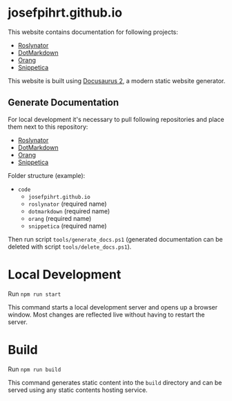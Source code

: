 # josefpihrt.github.io

This website contains documentation for following projects:

- [Roslynator](https://github.com/josefpihrt/roslynator)
- [DotMarkdown](https://github.com/josefpihrt/dotmarkdown)
- [Orang](https://github.com/josefpihrt/orang)
- [Snippetica](https://github.com/josefpihrt/snippetica)

This website is built using [Docusaurus 2](https://docusaurus.io/), a modern static website generator.

## Generate Documentation

For local development it's necessary to pull following repositories and place them next to this repository:

- [Roslynator](https://github.com/josefpihrt/roslynator)
- [DotMarkdown](https://github.com/josefpihrt/dotmarkdown)
- [Orang](https://github.com/josefpihrt/orang)
- [Snippetica](https://github.com/josefpihrt/snippetica)

Folder structure (example):

- `code`
  - `josefpihrt.github.io`
  - `roslynator` (required name)
  - `dotmarkdown` (required name)
  - `orang` (required name)
  - `snippetica` (required name)

Then run script `tools/generate_docs.ps1` (generated documentation can be deleted with script `tools/delete_docs.ps1`).

# Local Development

Run `npm run start`

This command starts a local development server and opens up a browser window. Most changes are reflected live without having to restart the server.

# Build

Run `npm run build`

This command generates static content into the `build` directory and can be served using any static contents hosting service.
